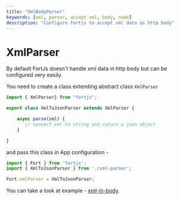 ```yaml
---
title: "XmlBodyParser"
keywords: [xml, parser, accept xml, body, node]
description: "Configure fortjs to accept xml data as http body"
---
```


# XmlParser

By default FortJs doesn't handle xml data in http body but can be configured very easily.

You need to create a class extending abstract class `XmlParser`

```javascript
import { XmlParser} from "fortjs";

export class XmlToJsonParser extends XmlParser {

    async parse(xml) {
       // convert xml to string and return a json object    
    }

}
```

and pass this class in App configuration - 

```javascript
import { Fort } from 'fortjs';
import { XmlToJsonParser } from './xml-parser';

Fort.xmlParser = XmlToJsonParser;
```

You can take a look at example - [xml-in-body](https://github.com/ujjwalguptaofficial/fortjs-examples/tree/master/xml-in-body).

